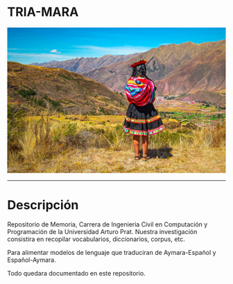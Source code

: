 # TRIA-MARA
![Image of header](https://github.com/rbastronomy/TRIA-MARA/blob/main/fondo.jpg)
- - - -
# Descripción
Repositorio de Memoria, Carrera de Ingenieria Civil en Computación y Programación de la Universidad Arturo Prat.
Nuestra investigación consistira en recopilar vocabularios, diccionarios, corpus, etc.

Para alimentar modelos de lenguaje que traduciran de Aymara-Español y Español-Aymara.

Todo quedara documentado en este repositorio.

